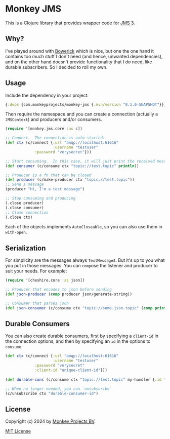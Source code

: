 # Monkey JMS

This is a Clojure library that provides wrapper code for [JMS 3](https://jakarta.ee/learn/docs/jakartaee-tutorial/current/messaging/).

## Why?

I've played around with [Bowerick](https://github.com/ruedigergad/bowerick) which is
nice, but one the one hand it contains too much stuff I don't need (and hence, unwanted
dependencies), and on the other hand doesn't provide functionality that I *do* need,
like durable subscribers.  So I decided to roll my own.

## Usage

Include the dependency in your project:
```clojure
{:deps {com.monkeyprojects/monkey-jms {:mvn/version "0.1.0-SNAPSHOT"}}}
```

Then require the namespace and you can create a connection (actually a `JMSContext`)
and producers and/or consumers.

```clojure
(require '[monkey.jms.core :as c])

;; Connect.  The connection is auto-started.
(def ctx (c/connect {:url "amqp://localhost:61616"
                     :username "testuser"
		     :password "verysecret"}))

;; Start consuming.  In this case, it will just print the received message.
(def consumer (c/consume ctx "topic://test.topic" println))

;; Producer is a fn that can be closed
(def producer (c/make-producer ctx "topic://test.topic"))
;; Send a message
(producer "Hi, I'm a test message")

;; Stop consuming and producing
(.close producer)
(.close consumer)
;; Close connection
(.close ctx)
```

Each of the objects implements `AutoCloseable`, so you can also use them in
`with-open`.

## Serialization

For simplicity are the messages always `TextMessage`s.  But it's up to you
what you put in those messages.  You can `comp`ose the listener and producer
to suit your needs.  For example:

```clojure
(require '[cheshire.core :as json])

;; Producer that encodes to json before sending
(def json-producer (comp producer json/generate-string))

;; Consumer that parses json
(def json-consumer (c/consume ctx "topic://some.json.topic" (comp println json/parse-string)))
```

## Durable Consumers

You can also create durable consumers, first by specifying a `client-id` in the connection
options, and then by specifying an `id` in the options to `consume`.
```clojure
(def ctx (c/connect {:url "amqp://localhost:61616"
                     :username "testuser"
		     :password "verysecret"
		     :client-id "unique-client-id"}))
		     
(def durable-cons (c/consume ctx "topic://test.topic" my-handler {:id "durable-consumer-id")))

;; When no longer needed, you can `unsubscribe`
(c/unsubscribe ctx "durable-consumer-id")
```

## License

Copyright (c) 2024 by [Monkey Projects BV](https://www.monkey-projects.be).

[MIT License](LICENSE)
